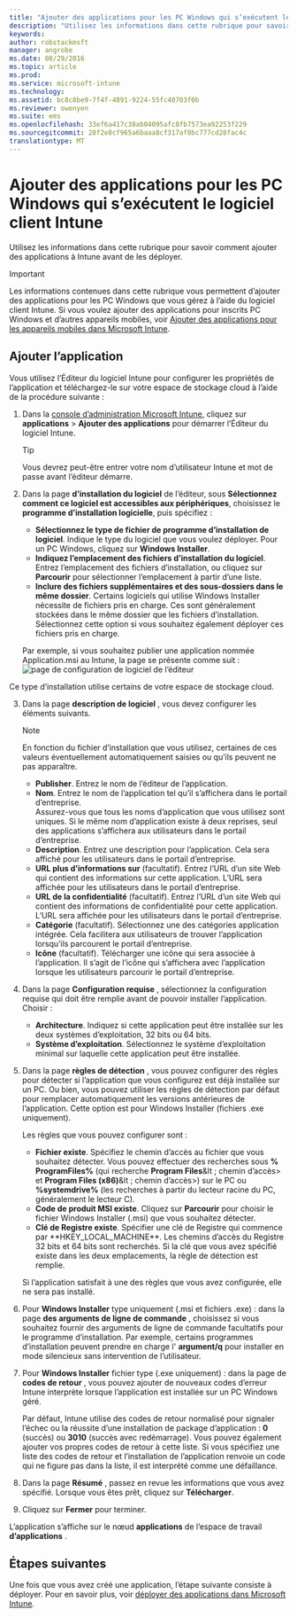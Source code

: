 ```yaml
---
title: "Ajouter des applications pour les PC Windows qui s’exécutent le logiciel client Intune | Microsoft Intune"
description: "Utilisez les informations dans cette rubrique pour savoir comment ajouter des applications pour les PC Windows à Intune avant de les déployer."
keywords: 
author: robstackmsft
manager: angrobe
ms.date: 08/29/2016
ms.topic: article
ms.prod: 
ms.service: microsoft-intune
ms.technology: 
ms.assetid: bc8c8be9-7f4f-4891-9224-55fc40703f0b
ms.reviewer: owenyen
ms.suite: ems
ms.openlocfilehash: 33ef6a417c38ab04095afc8fb7573ea92253f229
ms.sourcegitcommit: 28f2e8cf965a6baaa8cf317af8bc777cd28fac4c
translationtype: MT
---
```

# Ajouter des applications pour les PC Windows qui s’exécutent le logiciel client Intune

Utilisez les informations dans cette rubrique pour savoir comment ajouter des applications à Intune avant de les déployer.

> [!IMPORTANT]
> Les informations contenues dans cette rubrique vous permettent d’ajouter des applications pour les PC Windows que vous gérez à l’aide du logiciel client Intune. Si vous voulez ajouter des applications pour inscrits PC Windows et d’autres appareils mobiles, voir [Ajouter des applications pour les appareils mobiles dans Microsoft Intune](add-apps-for-mobile-devices-in-microsoft-intune.md).


## Ajouter l’application
Vous utilisez l’Éditeur du logiciel Intune pour configurer les propriétés de l’application et téléchargez-le sur votre espace de stockage cloud à l’aide de la procédure suivante :

1.  Dans la [console d’administration Microsoft Intune](https://manage.microsoft.com), cliquez sur **applications** &gt; **Ajouter des applications** pour démarrer l’Éditeur du logiciel Intune.

    > [!TIP]
    > Vous devrez peut-être entrer votre nom d’utilisateur Intune et mot de passe avant l’éditeur démarre.

2.  Dans la page **d’installation du logiciel** de l’éditeur, sous **Sélectionnez comment ce logiciel est accessibles aux périphériques**, choisissez le **programme d’installation logicielle**, puis spécifiez :

    - **Sélectionnez le type de fichier de programme d’installation de logiciel**. Indique le type du logiciel que vous voulez déployer. Pour un PC Windows, cliquez sur **Windows Installer**.
    - **Indiquez l’emplacement des fichiers d’installation du logiciel**. Entrez l’emplacement des fichiers d’installation, ou cliquez sur **Parcourir** pour sélectionner l’emplacement à partir d’une liste.
    - **Inclure des fichiers supplémentaires et des sous-dossiers dans le même dossier**. Certains logiciels qui utilise Windows Installer nécessite de fichiers pris en charge. Ces sont généralement stockées dans le même dossier que les fichiers d’installation. Sélectionnez cette option si vous souhaitez également déployer ces fichiers pris en charge.

    Par exemple, si vous souhaitez publier une application nommée Application.msi au Intune, la page se présente comme suit : ![page de configuration de logiciel de l’éditeur](./media/publisher-for-pc.png)

   Ce type d’installation utilise certains de votre espace de stockage cloud.

3.  Dans la page **description de logiciel** , vous devez configurer les éléments suivants.

    > [!NOTE]
    > En fonction du fichier d’installation que vous utilisez, certaines de ces valeurs éventuellement automatiquement saisies ou qu’ils peuvent ne pas apparaître.

    - **Publisher**. Entrez le nom de l’éditeur de l’application.
    - **Nom**. Entrez le nom de l’application tel qu’il s’affichera dans le portail d’entreprise.<br />Assurez-vous que tous les noms d’application que vous utilisez sont uniques. Si le même nom d’application existe à deux reprises, seul des applications s’affichera aux utilisateurs dans le portail d’entreprise.
    - **Description**. Entrez une description pour l’application. Cela sera affiché pour les utilisateurs dans le portail d’entreprise.
    - **URL plus d’informations sur** (facultatif). Entrez l’URL d’un site Web qui contient des informations sur cette application. L’URL sera affichée pour les utilisateurs dans le portail d’entreprise.
    - **URL de la confidentialité** (facultatif). Entrez l’URL d’un site Web qui contient des informations de confidentialité pour cette application. L’URL sera affichée pour les utilisateurs dans le portail d’entreprise.
    - **Catégorie** (facultatif). Sélectionnez une des catégories application intégrée. Cela facilitera aux utilisateurs de trouver l’application lorsqu’ils parcourent le portail d’entreprise.
    - **Icône** (facultatif). Télécharger une icône qui sera associée à l’application. Il s’agit de l’icône qui s’affichera avec l’application lorsque les utilisateurs parcourir le portail d’entreprise.

4.  Dans la page **Configuration requise** , sélectionnez la configuration requise qui doit être remplie avant de pouvoir installer l’application. Choisir :

    - **Architecture**. Indiquez si cette application peut être installée sur les deux systèmes d’exploitation, 32 bits ou 64 bits.
    - **Système d’exploitation**. Sélectionnez le système d’exploitation minimal sur laquelle cette application peut être installée.

5.  Dans la page **règles de détection** , vous pouvez configurer des règles pour détecter si l’application que vous configurez est déjà installée sur un PC. Ou bien, vous pouvez utiliser les règles de détection par défaut pour remplacer automatiquement les versions antérieures de l’application. Cette option est pour Windows Installer (fichiers .exe uniquement).

    Les règles que vous pouvez configurer sont :
    - **Fichier existe**. Spécifiez le chemin d’accès au fichier que vous souhaitez détecter. Vous pouvez effectuer des recherches sous **% ProgramFiles%** (qui recherche **Program Files**\&lt ; chemin d’accès&gt; et **Program Files (x86)**\&lt ; chemin d’accès&gt;) sur le PC ou **%systemdrive%** (les recherches à partir du lecteur racine du PC, généralement le lecteur C).
    - **Code de produit MSI existe**. Cliquez sur **Parcourir** pour choisir le fichier Windows Installer (.msi) que vous souhaitez détecter.
    - **Clé de Registre existe**. Spécifier une clé de Registre qui commence par **HKEY_LOCAL_MACHINE\**. Les chemins d’accès du Registre 32 bits et 64 bits sont recherchés. Si la clé que vous avez spécifié existe dans les deux emplacements, la règle de détection est remplie.

    Si l’application satisfait à une des règles que vous avez configurée, elle ne sera pas installé.

6.  Pour **Windows Installer** type uniquement (.msi et fichiers .exe) : dans la page **des arguments de ligne de commande** , choisissez si vous souhaitez fournir des arguments de ligne de commande facultatifs pour le programme d’installation. Par exemple, certains programmes d’installation peuvent prendre en charge l' **argument/q** pour installer en mode silencieux sans intervention de l’utilisateur.

7.  Pour **Windows Installer** fichier type (.exe uniquement) : dans la page de **codes de retour** , vous pouvez ajouter de nouveaux codes d’erreur Intune interprète lorsque l’application est installée sur un PC Windows géré.

    Par défaut, Intune utilise des codes de retour normalisé pour signaler l’échec ou la réussite d’une installation de package d’application : **0** (succès) ou **3010** (succès avec redémarrage). Vous pouvez également ajouter vos propres codes de retour à cette liste. Si vous spécifiez une liste des codes de retour et l’installation de l’application renvoie un code qui ne figure pas dans la liste, il est interprété comme une défaillance.

8.  Dans la page **Résumé** , passez en revue les informations que vous avez spécifié. Lorsque vous êtes prêt, cliquez sur **Télécharger**.

9. Cliquez sur **Fermer** pour terminer.

L’application s’affiche sur le nœud **applications** de l’espace de travail **d’applications** .

## Étapes suivantes

Une fois que vous avez créé une application, l’étape suivante consiste à déployer. Pour en savoir plus, voir [déployer des applications dans Microsoft Intune](deploy-apps.md).
